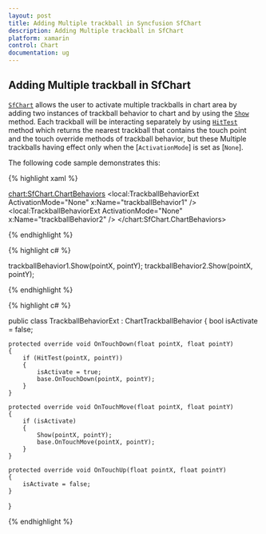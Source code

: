 ```yaml
---
layout: post
title: Adding Multiple trackball in Syncfusion SfChart
description: Adding Multiple trackball in SfChart
platform: xamarin
control: Chart
documentation: ug
---
```


## Adding Multiple trackball in SfChart

[`SfChart`](https://help.syncfusion.com/cr/cref_files/xamarin/Syncfusion.SfChart.XForms~Syncfusion.SfChart.XForms.SfChart.html) allows the user to activate multiple trackballs in chart area by adding two instances of trackball behavior to chart and by using the [`Show`](https://help.syncfusion.com/cr/cref_files/xamarin/Syncfusion.SfChart.XForms~Syncfusion.SfChart.XForms.ChartTrackballBehavior~Show.html) method. Each trackball will be interacting separately by using [`HitTest`]() method which returns the nearest trackball that contains the touch point and the touch override methods of trackball behavior, but these Multiple trackballs having effect only when the [`ActivationMode`] is set as [`None`]. 

The following code sample demonstrates this:

{% highlight xaml %}

<chart:SfChart.ChartBehaviors>
    <local:TrackballBehaviorExt ActivationMode="None" x:Name="trackballBehavior1" />
    <local:TrackballBehaviorExt ActivationMode="None" x:Name="trackballBehavior2" />
</chart:SfChart.ChartBehaviors>

{% endhighlight %}

{% highlight c# %}

trackballBehavior1.Show(pointX, pointY);
trackballBehavior2.Show(pointX, pointY);

{% endhighlight %}

{% highlight c# %}

public class TrackballBehaviorExt : ChartTrackballBehavior
{
    bool isActivate = false;
                
    protected override void OnTouchDown(float pointX, float pointY)
    {
        if (HitTest(pointX, pointY))
        {
            isActivate = true;
            base.OnTouchDown(pointX, pointY);
        }
    }

    protected override void OnTouchMove(float pointX, float pointY)
    {
        if (isActivate)
        {
            Show(pointX, pointY);
            base.OnTouchMove(pointX, pointY);
        }
    }

    protected override void OnTouchUp(float pointX, float pointY)
    {
        isActivate = false;
    }
}

{% endhighlight %}